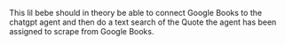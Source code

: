 This lil bebe should in theory be able to connect Google Books to the chatgpt agent and then do a text search of the Quote the agent has been assigned to scrape from Google Books. 

